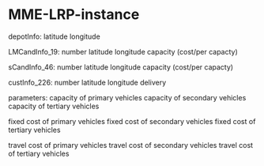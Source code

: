 # MME-LRP-instance

depotInfo:
latitude  longitude

LMCandInfo_19:
number  latitude  longitude  capacity  (cost/per capacty)

sCandInfo_46:
number  latitude  longitude  capacity  (cost/per capacty)

custInfo_226:
number  latitude  longitude  delivery

parameters:
capacity of primary vehicles
capacity of secondary vehicles
capacity of tertiary vehicles

fixed cost of primary vehicles
fixed cost of secondary vehicles
fixed cost of tertiary vehicles

travel cost of primary vehicles
travel cost of secondary vehicles
travel cost of tertiary vehicles
